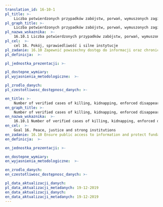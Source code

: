 ```yaml
---
translation_id: 16-10-1
pl_title: >-
    Liczba potwierdzonych przypadków zabójstw, porwań, wymuszonych zaginięć, bezpodstawnych zatrzymań i torturowań dziennikarzy, pracowników związanych z mediami, związkowców i obrońców praw człowieka, w ciągu ostatnich 12 miesięcy
pl_graph_title: >-
    Liczba potwierdzonych przypadków zabójstw, porwań, wymuszonych zaginięć, bezpodstawnych zatrzymań i torturowań dziennikarzy, pracowników związanych z mediami, związkowców i obrońców praw człowieka, w ciągu ostatnich 12 miesięcy
pl_nazwa_wskaznika:  >-
    16.10.1 Liczba potwierdzonych przypadków zabójstw, porwań, wymuszonych zaginięć, bezpodstawnych zatrzymań i torturowań dziennikarzy, pracowników związanych z mediami, związkowców i obrońców praw człowieka, w ciągu ostatnich 12 miesięcy
pl_cel:  >-
    cel 16. Pokój, sprawiedliwość i silne instytucje
pl_zadanie: 16.10 Zapewnić powszechny dostęp do informacji oraz chronić podstawowe wolności, zgodnie z krajową legislacją i międzynarodowymi porozumieniami
pl_definicja:  >-

pl_jednostka_prezentacji: >-

pl_dostepne_wymiary:
pl_wyjasnienia_metodologiczne:  >-

pl_zrodlo_danych:
pl_czestotliwosc_dostępnosc_danych: >-

en_title: >-
    Number of verified cases of killing, kidnapping, enforced disappearance, arbitrary detention and torture of journalists, associated media personnel, trade unionists and human rights advocates in the previous 12 months
en_graph_title: >-
    Number of verified cases of killing, kidnapping, enforced disappearance, arbitrary detention and torture of journalists, associated media personnel, trade unionists and human rights advocates in the previous 12 months
en_nazwa_wskaznika:  >-
    16.10.1 Number of verified cases of killing, kidnapping, enforced disappearance, arbitrary detention and torture of journalists, associated media personnel, trade unionists and human rights advocates in the previous 12 months
en_cel:  >-
    Goal 16. Peace, justice and strong institutions
en_zadanie: 16.10 Ensure public access to information and protect fundamental freedoms, in accordance with national legislation and international agreements
en_definicja:  >-

en_jednostka_prezentacji: >-

en_dostepne_wymiary:
en_wyjasnienia_metodologiczne:  >-

en_zrodlo_danych:
en_czestotliwosc_dostępnosc_danych: >-

pl_data_aktualizacji_danych:  
pl_data_aktualizacji_metadanych: 19-12-2019
en_data_aktualizacji_danych:  
en_data_aktualizacji_metadanych: 19-12-2019
---
```

